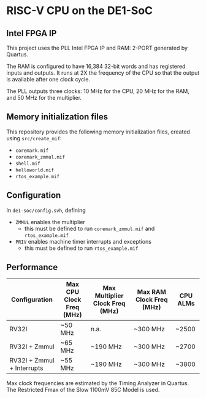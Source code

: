 # RISC-V CPU on the DE1-SoC

## Intel FPGA IP

This project uses the PLL Intel FPGA IP and RAM: 2-PORT generated by Quartus.

The RAM is configured to have 16,384 32-bit words and has registered inputs and outputs. It runs at 2X the frequency of the CPU so that the output is available after one clock cycle.

The PLL outputs three clocks: 10 MHz for the CPU, 20 MHz for the RAM, and 50 MHz for the multiplier.


## Memory initialization files

This repository provides the following memory initialization files, created using `src/create_mif`: 

* `coremark.mif`
* `coremark_zmmul.mif`
* `shell.mif`
* `helloworld.mif`
* `rtos_example.mif`


## Configuration

In `de1-soc/config.svh`, defining
* `ZMMUL` enables the multiplier
    * this must be defined to run `coremark_zmmul.mif` and `rtos_example.mif`
* `PRIV` enables machine timer interrupts and exceptions
    * this must be defined to run `rtos_example.mif`

## Performance

| Configuration | Max CPU Clock Freq (MHz) | Max Multiplier Clock Freq (MHz) | Max RAM Clock Freq (MHz) | CPU ALMs |
| ------------- | ------------- | ------------- | ------------- | ------------- |
| RV32I | ~50 MHz | n.a. | ~300 MHz | ~2500 |
| RV32I + Zmmul | ~65 MHz | ~190 MHz | ~300 MHz | ~2700 |
| RV32I + Zmmul + Interrupts | ~55 MHz | ~190 MHz | ~300 MHz | ~3800 |

Max clock frequencies are estimated by the Timing Analyzer in Quartus. The Restricted Fmax of the Slow 1100mV 85C Model is used.

